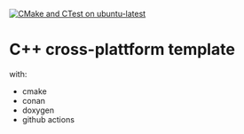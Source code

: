 [![CMake and CTest on ubuntu-latest](https://github.com/314rs/cpp_cross_plattform_template_study/actions/workflows/cmake-ubuntu-latest.yml/badge.svg?branch=main)](https://github.com/314rs/cpp_cross_plattform_template_study/actions/workflows/cmake-ubuntu-latest.yml)
# C++ cross-plattform template

with:
- cmake
- conan
- doxygen
- github actions
